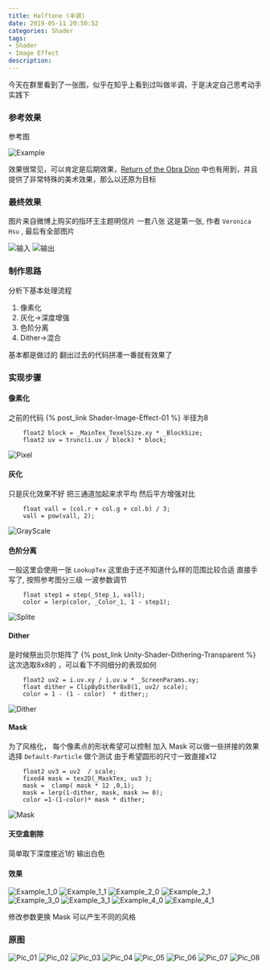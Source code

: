```yaml
---
title: Halftone (半调)
date: 2019-05-11 20:50:52
categories: Shader
tags: 
- Shader 
- Image Effect 
description: 
---
```

今天在群里看到了一张图，似乎在知乎上看到过叫做半调，于是决定自己思考动手实践下
<!--more-->

### 参考效果

参考图

![Example](Example.png)

效果很常见，可以肯定是后期效果，[Return of the Obra Dinn](https://store.steampowered.com/app/653530/Return_of_the_Obra_Dinn/) 中也有用到，并且提供了非常特殊的美术效果，那么以还原为目标

### 最终效果

图片来自微博上购买的指环王主题明信片
一套八张 这是第一张, 作者 `Veronica Hsu` , 最后有全部图片

![输入](Pre.jpg)
![输出](Final.jpg)


### 制作思路

分析下基本处理流程

1. 像素化
2. 灰化->深度增强
3. 色阶分离
4. Dither->混合

基本都是做过的
翻出过去的代码拼凑一番就有效果了

### 实现步骤

#### 像素化

之前的代码 {% post_link Shader-Image-Effect-01 %}
半径为8

```
	float2 block = _MainTex_TexelSize.xy * _BlockSize;
	float2 uv = trunc(i.uv / block) * block;
```

![Pixel](Pixel.jpg)

#### 灰化
只是灰化效果不好
把三通道加起来求平均
然后平方增强对比

```
	float vall = (col.r + col.g + col.b) / 3;
	vall = pow(vall, 2);
```

![GrayScale](GrayScale.jpg)

#### 色阶分离

一般这里会使用一张 `LookupTex` 
这里由于还不知道什么样的范围比较合适
直接手写了, 按照参考图分三级
一波参数调节

```
	float step1 = step(_Step_1, vall);
	color = lerp(color, _Color_1, 1 - step1);
```

![Splite](Splite.jpg)

#### Dither

是时候祭出贝尔矩阵了 
{% post_link Unity-Shader-Dithering-Transparent %}
这次选取8x8的 ，可以看下不同细分的表现如何

```
	float2 uv2 = i.uv.xy / i.uv.w * _ScreenParams.xy;
	float dither = ClipByDither8x8(1, uv2/ scale);
	color = 1 - (1 - color)  * dither;;
```
![Dither](Dither.jpg)

#### Mask

为了风格化， 每个像素点的形状希望可以控制
加入 Mask 可以做一些拼接的效果
选择 `Default-Particle` 做个测试
由于希望圆形的尺寸一致直接x12

```
	float2 uv3 = uv2  / scale;
	fixed4 mask = tex2D(_MaskTex, uv3 );
	mask =  clamp( mask * 12 ,0,1);
	mask = lerp(1-dither, mask, mask >= 0);
	color =1-(1-color)* mask * dither;
```

![Mask](Mask.jpg)

#### 天空盒剔除

简单取下深度接近1的 输出白色

#### 效果

![Example_1_0](Example_1_0.jpg)
![Example_1_1](Example_1_1.jpg)
![Example_2_0](Example_2_0.jpg)
![Example_2_1](Example_2_1.jpg)
![Example_3_0](Example_3_0.jpg)
![Example_3_1](Example_3_1.jpg)
![Example_4_0](Example_4_0.jpg)
![Example_4_1](Example_4_1.jpg)

修改参数更换 Mask 可以产生不同的风格

### 原图

![Pic_01](Pic_01.jpg)
![Pic_02](Pic_02.jpg)
![Pic_03](Pic_03.jpg)
![Pic_04](Pic_04.jpg)
![Pic_05](Pic_05.jpg)
![Pic_06](Pic_06.jpg)
![Pic_07](Pic_07.jpg)
![Pic_08](Pic_08.jpg)